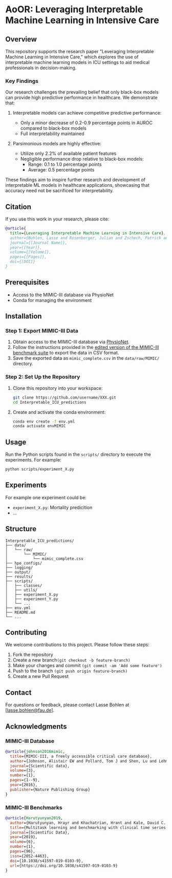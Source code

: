 # AoOR: Leveraging Interpretable Machine Learning in Intensive Care

## Overview

This repository supports the research paper "Leveraging Interpretable Machine Learning in Intensive Care," which explores the use of interpretable machine learning models in ICU settings to aid medical professionals in decision-making.

### Key Findings

Our research challenges the prevailing belief that only black-box models can provide high predictive performance in healthcare. We demonstrate that:

1. Interpretable models can achieve competitive predictive performance:
   - Only a minor decrease of 0.2-0.9 percentage points in AUROC compared to black-box models
   - Full interpretability maintained

2. Parsimonious models are highly effective:
   - Utilize only 2.2% of available patient features
   - Negligible performance drop relative to black-box models:
     - Range: 0.1 to 1.0 percentage points
     - Average: 0.5 percentage points

These findings aim to inspire further research and development of interpretable ML models in healthcare applications, showcasing that accuracy need not be sacrificed for interpretability.

## Citation

If you use this work in your research, please cite:

```bibtex
@article{
  title={Leveraging Interpretable Machine Learning in Intensive Care},
  author={Bohlen, Lasse and Rosenberger, Julian and Zschech, Patrick and Kraus, Mathias},
  journal={[Journal Name]},
  year={[Year]},
  volume={[Volume]},
  pages={[Pages]},
  doi={[DOI]}
}
```

## Prerequisites
- Access to the MIMIC-III database via PhysioNet
- Conda for managing the environment

## Installation

### Step 1: Export MIMIC-III Data
1. Obtain access to the MIMIC-III database via [PhysioNet](https://physionet.org/).
2. Follow the instructions provided in the [edited version of the MIMIC-III benchmark suite](https://github.com/HB-Dynamite/mimic3-benchmarks_AoOR_data_export) to export the data in CSV format.
3. Save the exported data as `mimic_complete.csv` in the `data/raw/MIMIC/` directory.

### Step 2: Set Up the Repository
1. Clone this repository into your workspace:
   ```sh
   git clone https://github.com/username/XXX.git
   cd Interpretable_ICU_predictions
   ```
2. Create and activate the conda environment:
   ```sh
   conda env create -f env.yml
   conda activate envMIMIC
   ```

## Usage
Run the Python scripts found in the ``scripts/`` directory to execute the experiments. For example:
```sh
python scripts/experiment_X.py
```

## Experiments
For example one experiment could be: 
- ``experiment_X.py``: Mortality predicition
- ...

## Structure
```
Interpretable_ICU_predictions/
├── data/
│   └── raw/
│       └── MIMIC/
│           └── mimic_complete.csv
├── hpo_configs/
├── logging/
├── output/
├── results/
├── scripts/
│   ├── classes/
│   ├── utils/
│   ├── experiment_X.py
│   ├── experiment_Y.py
│   └── ...
├── env.yml
├── README.md
└── ...
```

## Contributing
We welcome contributions to this project. Please follow these steps:

1. Fork the repository
2. Create a new branch``(git checkout -b feature-branch)``
3. Make your changes and commit ``(git commit -am 'Add some feature')``
4. Push to the branch ``(git push origin feature-branch)``
5. Create a new Pull Request

## Contact
For questions or feedback, please contact Lasse Bohlen at [lasse.bohlen@fau.de].

## Acknowledgments

### MIMIC-III Database
```bibtex
@article{johnson2016mimic,
  title={MIMIC-III, a freely accessible critical care database},
  author={Johnson, Alistair EW and Pollard, Tom J and Shen, Lu and Lehman, Li-wei H and Feng, Mengling and Ghassemi, Mohammad and Moody, Benjamin and Szolovits, Peter and Anthony Celi, Leo and Mark, Roger G},
  journal={Scientific data},
  volume={3},
  number={1},
  pages={1--9},
  year={2016},
  publisher={Nature Publishing Group}
}
```

### MIMIC-III Benchmarks
```bibtex
@article{Harutyunyan2019,
  author={Harutyunyan, Hrayr and Khachatrian, Hrant and Kale, David C. and Ver Steeg, Greg and Galstyan, Aram},
  title={Multitask learning and benchmarking with clinical time series data},
  journal={Scientific Data},
  year={2019},
  volume={6},
  number={1},
  pages={96},
  issn={2052-4463},
  doi={10.1038/s41597-019-0103-9},
  url={https://doi.org/10.1038/s41597-019-0103-9}
}
```
